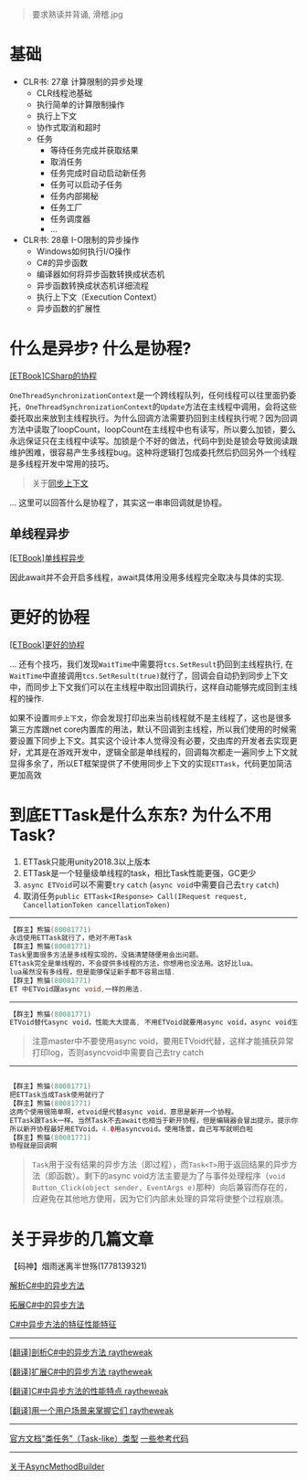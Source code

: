 > 要求熟读并背诵, 滑稽.jpg

# 基础

- CLR书: 27章 计算限制的异步处理
  - CLR线程池基础
  - 执行简单的计算限制操作
  - 执行上下文
  - 协作式取消和超时
  - 任务
    - 等待任务完成并获取结果
    - 取消任务
    - 任务完成时自动启动新任务
    - 任务可以启动子任务
    - 任务内部揭秘
    - 任务工厂
    - 任务调度器
    - ...
- CLR书: 28章 I-O限制的异步操作
  - Windows如何执行I/O操作
  - C#的异步函数
  - 编译器如何将异步函数转换成状态机
  - 异步函数转换成状态机详细流程
  - 执行上下文（Execution Context）
  - 异步函数的扩展性




# 什么是异步? 什么是协程?

[[ETBook]CSharp的协程](https://github.com/egametang/ET/blob/master/Book/2.1CSharp%E7%9A%84%E5%8D%8F%E7%A8%8B.md)

`OneThreadSynchronizationContext`是一个跨线程队列，任何线程可以往里面扔委托，`OneThreadSynchronizationContext`的`Update`方法在主线程中调用，会将这些委托取出来放到主线程执行。为什么回调方法需要扔回到主线程执行呢？因为回调方法中读取了loopCount，loopCount在主线程中也有读写，所以要么加锁，要么永远保证只在主线程中读写。加锁是个不好的做法，代码中到处是锁会导致阅读跟维护困难，很容易产生多线程bug。这种将逻辑打包成委托然后扔回另外一个线程是多线程开发中常用的技巧。

> 关于[同步上下文](/Async/同步上下文.md)

... 这里可以回答什么是协程了，其实这一串串回调就是协程。

## 单线程异步

[[ETBook]单线程异步](https://github.com/egametang/ET/blob/master/Book/2.3%E5%8D%95%E7%BA%BF%E7%A8%8B%E5%BC%82%E6%AD%A5.md)

因此await并不会开启多线程，await具体用没用多线程完全取决与具体的实现.

# 更好的协程

[[ETBook]更好的协程](https://github.com/egametang/ET/blob/master/Book/2.2%E6%9B%B4%E5%A5%BD%E7%9A%84%E5%8D%8F%E7%A8%8B.md)

... 还有个技巧，我们发现`WaitTime`中需要将`tcs.SetResult`扔回到主线程执行, 在`WaitTime`中直接调用`tcs.SetResult(true)`就行了，回调会自动扔到同步上下文中，而同步上下文我们可以在主线程中取出回调执行，这样自动能够完成回到主线程的操作.

如果不设置`同步上下文`，你会发现打印出来当前线程就不是主线程了，这也是很多第三方库跟net core内置库的用法，默认不回调到主线程，所以我们使用的时候需要设置下同步上下文。其实这个设计本人觉得没有必要，交由库的开发者去实现更好，尤其是在游戏开发中，逻辑全部是单线程的，回调每次都走一遍同步上下文就显得多余了，所以ET框架提供了不使用同步上下文的实现`ETTask`，代码更加简洁更加高效


# 到底ETTask是什么东东? 为什么不用Task?


1. ETTask只能用unity2018.3以上版本
2. ETTask是一个轻量级单线程的task，相比Task性能更强，GC更少
3. `async ETVoid`可以不需要`try` `catch` (`async void`中需要自己去`try` `catch`)
4. 取消任务`public ETTask<IResponse> Call(IRequest request, CancellationToken cancellationToken)`

---
```java
【群主】熊猫(80081771)
永远使用ETTask就行了，绝对不用Task
【群主】熊猫(80081771)
Task里面很多方法是多线程实现的，没搞清楚随便用会出问题。
ETtask完全是单线程的，不会提供多线程的方法，你想用也没法用。这好比lua。
lua虽然没有多线程，但是能够保证新手都不容易出错.
【群主】熊猫(80081771)
ET 中ETVoid跟async void,一样的用法.
```


---

```java
【群主】熊猫(80081771)
ETVoid替代async void，性能大大提高, 不用ETVoid就要用async void，async void生成的东西比较复杂，性能稍微差一点.
```

> 注意master中不要使用async void，要用ETVoid代替，这样才能捕获异常打印log，否则asyncvoid中需要自己去try catch

---
```java

【群主】熊猫(80081771)
把ETTask当成Task使用就行了
【群主】熊猫(80081771)
这两个使用很简单啊，etvoid是代替async void，意思是新开一个协程。
ETTask跟Task一样。当然Task不去await也相当于新开协程，但是编辑器会冒出提示，提示你await。
所以新开协程最好用ETVoid。4.0用asyncvoid。使用场景，自己写写就明白啦
【群主】熊猫(80081771)
协程就是回调啊
```



> `Task`用于没有结果的异步方法（即过程），而`Task<T>`用于返回结果的异步方法（即函数）。剩下的async void方法主要是为了与事件处理程序（`void Button_Click(object sender, EventArgs e)`那种）向后兼容而存在的，应避免在其他地方使用，因为它们内部未处理的异常将使整个过程崩溃。

# 关于异步的几篇文章

【码神】烟雨迷离半世殇(1778139321)

[解析C#中的异步方法](https://www.lfzxb.top/dissecting-the-async-methods-in-c/)

[拓展C#中的异步方法](https://www.lfzxb.top/extending-the-async-methods-in-c/)

[C#中异步方法的特征性能特征](https://www.lfzxb.top/the-performance-characteristics-of-async-methods-in-c/)

---

[[翻译]剖析C#中的异步方法 raytheweak ](https://www.cnblogs.com/raytheweak/p/8735141.html)

[[翻译]扩展C#中的异步方法 raytheweak ](https://www.cnblogs.com/raytheweak/p/9130594.html)

[[翻译]C#中异步方法的性能特点 raytheweak ](https://www.cnblogs.com/raytheweak/p/9314229.html)

[[翻译]用一个用户场景来掌握它们 raytheweak ](https://www.cnblogs.com/raytheweak/p/9383273.html)

---


[官方文档“类任务”（Task-like）类型](https://github.com/dotnet/roslyn/blob/master/docs/features/task-types.md)
[一些参考代码](https://github.com/SergeyTeplyakov/EduAsync/tree/master/src)


---

[关于AsyncMethodBuilder](http://blog.i3arnon.com/2016/07/25/arbitrary-async-returns/)
